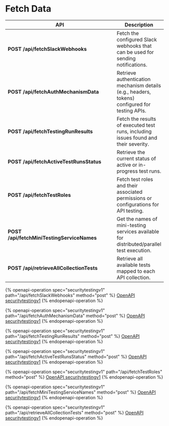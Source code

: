 # Fetch Data

<table data-full-width="true"><thead><tr><th width="425.9404296875">API</th><th>Description</th></tr></thead><tbody><tr><td><strong>POST /api/fetchSlackWebhooks</strong></td><td>Fetch the configured Slack webhooks that can be used for sending notifications.</td></tr><tr><td><strong>POST /api/fetchAuthMechanismData</strong></td><td>Retrieve authentication mechanism details (e.g., headers, tokens) configured for testing APIs.</td></tr><tr><td><strong>POST /api/fetchTestingRunResults</strong></td><td>Fetch the results of executed test runs, including issues found and their severity.</td></tr><tr><td><strong>POST /api/fetchActiveTestRunsStatus</strong></td><td>Retrieve the current status of active or in-progress test runs.</td></tr><tr><td><strong>POST /api/fetchTestRoles</strong></td><td>Fetch test roles and their associated permissions or configurations for API testing.</td></tr><tr><td><strong>POST /api/fetchMiniTestingServiceNames</strong></td><td>Get the names of mini-testing services available for distributed/parallel test execution.</td></tr><tr><td><strong>POST /api/retrieveAllCollectionTests</strong></td><td>Retrieve all available tests mapped to each API collection.</td></tr></tbody></table>

{% openapi-operation spec="securitytestingv1" path="/api/fetchSlackWebhooks" method="post" %}
[OpenAPI securitytestingv1](https://gitbook-x-prod-openapi.4401d86825a13bf607936cc3a9f3897a.r2.cloudflarestorage.com/raw/a060843946aa15da0a921990dea9838dc099ddc4fa148069d2d4a3212a98ac44.json?X-Amz-Algorithm=AWS4-HMAC-SHA256&X-Amz-Content-Sha256=UNSIGNED-PAYLOAD&X-Amz-Credential=dce48141f43c0191a2ad043a6888781c%2F20250906%2Fauto%2Fs3%2Faws4_request&X-Amz-Date=20250906T051536Z&X-Amz-Expires=172800&X-Amz-Signature=44bf4ce9bb4173af2906b12dffb7c3f0f5c0f8254e8ed80f8c5ccd65188fb736&X-Amz-SignedHeaders=host&x-amz-checksum-mode=ENABLED&x-id=GetObject)
{% endopenapi-operation %}

{% openapi-operation spec="securitytestingv1" path="/api/fetchAuthMechanismData" method="post" %}
[OpenAPI securitytestingv1](https://gitbook-x-prod-openapi.4401d86825a13bf607936cc3a9f3897a.r2.cloudflarestorage.com/raw/a060843946aa15da0a921990dea9838dc099ddc4fa148069d2d4a3212a98ac44.json?X-Amz-Algorithm=AWS4-HMAC-SHA256&X-Amz-Content-Sha256=UNSIGNED-PAYLOAD&X-Amz-Credential=dce48141f43c0191a2ad043a6888781c%2F20250906%2Fauto%2Fs3%2Faws4_request&X-Amz-Date=20250906T051536Z&X-Amz-Expires=172800&X-Amz-Signature=44bf4ce9bb4173af2906b12dffb7c3f0f5c0f8254e8ed80f8c5ccd65188fb736&X-Amz-SignedHeaders=host&x-amz-checksum-mode=ENABLED&x-id=GetObject)
{% endopenapi-operation %}

{% openapi-operation spec="securitytestingv1" path="/api/fetchTestingRunResults" method="post" %}
[OpenAPI securitytestingv1](https://gitbook-x-prod-openapi.4401d86825a13bf607936cc3a9f3897a.r2.cloudflarestorage.com/raw/a060843946aa15da0a921990dea9838dc099ddc4fa148069d2d4a3212a98ac44.json?X-Amz-Algorithm=AWS4-HMAC-SHA256&X-Amz-Content-Sha256=UNSIGNED-PAYLOAD&X-Amz-Credential=dce48141f43c0191a2ad043a6888781c%2F20250906%2Fauto%2Fs3%2Faws4_request&X-Amz-Date=20250906T051536Z&X-Amz-Expires=172800&X-Amz-Signature=44bf4ce9bb4173af2906b12dffb7c3f0f5c0f8254e8ed80f8c5ccd65188fb736&X-Amz-SignedHeaders=host&x-amz-checksum-mode=ENABLED&x-id=GetObject)
{% endopenapi-operation %}

{% openapi-operation spec="securitytestingv1" path="/api/fetchActiveTestRunsStatus" method="post" %}
[OpenAPI securitytestingv1](https://gitbook-x-prod-openapi.4401d86825a13bf607936cc3a9f3897a.r2.cloudflarestorage.com/raw/a060843946aa15da0a921990dea9838dc099ddc4fa148069d2d4a3212a98ac44.json?X-Amz-Algorithm=AWS4-HMAC-SHA256&X-Amz-Content-Sha256=UNSIGNED-PAYLOAD&X-Amz-Credential=dce48141f43c0191a2ad043a6888781c%2F20250906%2Fauto%2Fs3%2Faws4_request&X-Amz-Date=20250906T051536Z&X-Amz-Expires=172800&X-Amz-Signature=44bf4ce9bb4173af2906b12dffb7c3f0f5c0f8254e8ed80f8c5ccd65188fb736&X-Amz-SignedHeaders=host&x-amz-checksum-mode=ENABLED&x-id=GetObject)
{% endopenapi-operation %}

{% openapi-operation spec="securitytestingv1" path="/api/fetchTestRoles" method="post" %}
[OpenAPI securitytestingv1](https://gitbook-x-prod-openapi.4401d86825a13bf607936cc3a9f3897a.r2.cloudflarestorage.com/raw/a060843946aa15da0a921990dea9838dc099ddc4fa148069d2d4a3212a98ac44.json?X-Amz-Algorithm=AWS4-HMAC-SHA256&X-Amz-Content-Sha256=UNSIGNED-PAYLOAD&X-Amz-Credential=dce48141f43c0191a2ad043a6888781c%2F20250906%2Fauto%2Fs3%2Faws4_request&X-Amz-Date=20250906T051536Z&X-Amz-Expires=172800&X-Amz-Signature=44bf4ce9bb4173af2906b12dffb7c3f0f5c0f8254e8ed80f8c5ccd65188fb736&X-Amz-SignedHeaders=host&x-amz-checksum-mode=ENABLED&x-id=GetObject)
{% endopenapi-operation %}

{% openapi-operation spec="securitytestingv1" path="/api/fetchMiniTestingServiceNames" method="post" %}
[OpenAPI securitytestingv1](https://gitbook-x-prod-openapi.4401d86825a13bf607936cc3a9f3897a.r2.cloudflarestorage.com/raw/a060843946aa15da0a921990dea9838dc099ddc4fa148069d2d4a3212a98ac44.json?X-Amz-Algorithm=AWS4-HMAC-SHA256&X-Amz-Content-Sha256=UNSIGNED-PAYLOAD&X-Amz-Credential=dce48141f43c0191a2ad043a6888781c%2F20250906%2Fauto%2Fs3%2Faws4_request&X-Amz-Date=20250906T051536Z&X-Amz-Expires=172800&X-Amz-Signature=44bf4ce9bb4173af2906b12dffb7c3f0f5c0f8254e8ed80f8c5ccd65188fb736&X-Amz-SignedHeaders=host&x-amz-checksum-mode=ENABLED&x-id=GetObject)
{% endopenapi-operation %}

{% openapi-operation spec="securitytestingv1" path="/api/retrieveAllCollectionTests" method="post" %}
[OpenAPI securitytestingv1](https://gitbook-x-prod-openapi.4401d86825a13bf607936cc3a9f3897a.r2.cloudflarestorage.com/raw/a060843946aa15da0a921990dea9838dc099ddc4fa148069d2d4a3212a98ac44.json?X-Amz-Algorithm=AWS4-HMAC-SHA256&X-Amz-Content-Sha256=UNSIGNED-PAYLOAD&X-Amz-Credential=dce48141f43c0191a2ad043a6888781c%2F20250906%2Fauto%2Fs3%2Faws4_request&X-Amz-Date=20250906T051536Z&X-Amz-Expires=172800&X-Amz-Signature=44bf4ce9bb4173af2906b12dffb7c3f0f5c0f8254e8ed80f8c5ccd65188fb736&X-Amz-SignedHeaders=host&x-amz-checksum-mode=ENABLED&x-id=GetObject)
{% endopenapi-operation %}
